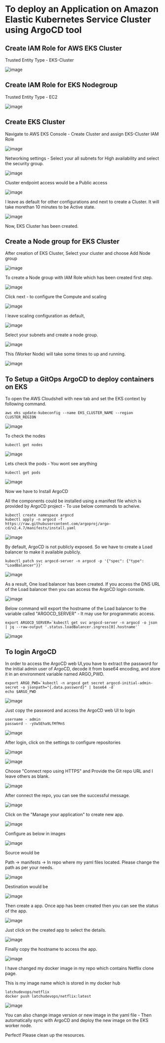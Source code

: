 # To deploy an Application on Amazon Elastic Kubernetes Service Cluster using ArgoCD tool

## Create IAM Role for AWS EKS Cluster

Trusted Entity Type - EKS-Cluster

![image](https://github.com/kohlidevops/argocd-with-aws-eks/assets/100069489/3cbf3bfa-b80c-4e98-8712-57a60b1bf46f)

## Create IAM Role for EKS Nodegroup

Trusted Entity Type - EC2

![image](https://github.com/kohlidevops/argocd-with-aws-eks/assets/100069489/dbe5c164-81fa-4407-8545-0fa42b066054)

## Create EKS Cluster

Navigate to AWS EKS Console - Create Cluster and assign EKS-Cluster IAM Role

![image](https://github.com/kohlidevops/argocd-with-aws-eks/assets/100069489/610aa971-2e46-4d65-826e-263f522baf69)

Networking settings - Select your all subnets for High availability and select the security group.

![image](https://github.com/kohlidevops/argocd-with-aws-eks/assets/100069489/c7b0003d-03a6-4abe-855a-5b3380749aae)

Cluster endpoint access would be a Public access

![image](https://github.com/kohlidevops/argocd-with-aws-eks/assets/100069489/1b4dee57-33dc-4d1a-808c-428c8e1d5d5d)

I leave as default for other configurations and next to create a Cluster. It will take morethan 10 minutes to be Active state.

![image](https://github.com/kohlidevops/argocd-with-aws-eks/assets/100069489/7f1565c4-c00d-4e5a-af01-1e49f0f1b0ef)

Now, EKS Cluster has been created.

## Create a Node group for EKS Cluster

After creation of EKS Cluster, Select your cluster and choose Add Node group

![image](https://github.com/kohlidevops/argocd-with-aws-eks/assets/100069489/ef24d51b-b319-4463-a488-e2fca669b179)

To create a Node group with IAM Role which has been created first step.

![image](https://github.com/kohlidevops/argocd-with-aws-eks/assets/100069489/df38f071-f448-4591-ba70-643d20d9765d)

Click next - to configure the Compute and scaling

![image](https://github.com/kohlidevops/argocd-with-aws-eks/assets/100069489/4b0867ef-d524-4f66-bdee-c2df7ddd2ad1)

I leave scaling configuration as default,

![image](https://github.com/kohlidevops/argocd-with-aws-eks/assets/100069489/6cb83ddc-53b1-428b-8814-bf5e05e9ac27)

Select your subnets and create a node group.

![image](https://github.com/kohlidevops/argocd-with-aws-eks/assets/100069489/0926e20b-2d70-492f-a954-624351df6176)

This (Worker Node) will take some times to up and running.

![image](https://github.com/kohlidevops/argocd-with-aws-eks/assets/100069489/6ff1b81e-aaea-4192-875e-bd5494caaf09)

## To Setup a GitOps ArgoCD to deploy containers on EKS

To open the AWS Cloudshell with new tab and set the EKS context by following command.

    aws eks update-kubeconfig --name EKS_CLUSTER_NAME --region CLUSTER_REGION

![image](https://github.com/kohlidevops/argocd-with-aws-eks/assets/100069489/37e439fc-38b6-43e9-9b98-db32b27190d3)

To check the nodes

    kubectl get nodes

![image](https://github.com/kohlidevops/argocd-with-aws-eks/assets/100069489/5c9f5b98-38b8-47c9-9452-4ca8f99ee721)

Lets check the pods - You wont see anything

    kubectl get pods

![image](https://github.com/kohlidevops/argocd-with-aws-eks/assets/100069489/ebb678ea-46a5-4631-8970-893bb1bdba8a)

Now we have to Install ArgoCD

All the components could be installed using a manifest file which is provided by ArgoCD project - To use below commands to acheive.

    kubectl create namespace argocd
    kubectl apply -n argocd -f https://raw.githubusercontent.com/argoproj/argo-cd/v2.4.7/manifests/install.yaml

![image](https://github.com/kohlidevops/argocd-with-aws-eks/assets/100069489/717858a4-1120-4b97-b327-78ff5e2a2c81)

By default, ArgoCD is not publicly exposed. So we have to create a Load balancer to make it available publicly.

    kubectl patch svc argocd-server -n argocd -p '{"spec": {"type": "LoadBalancer"}}'

![image](https://github.com/kohlidevops/argocd-with-aws-eks/assets/100069489/2f22735f-9f39-42c7-9a37-23d937650025)

As a result, One load balancer has been created. If you access the DNS URL of the Load balancer then you can access the ArgoCD login console.

![image](https://github.com/kohlidevops/argocd-with-aws-eks/assets/100069489/a6edbe05-d54d-42a7-8311-a51e839ca61c)

Below command will export the hostname of the Load balancer to the variable called "ARGOCD_SERVER" - It may use for programmatic access.

    export ARGOCD_SERVER=`kubectl get svc argocd-server -n argocd -o json | jq --raw-output '.status.loadBalancer.ingress[0].hostname'`

![image](https://github.com/kohlidevops/argocd-with-aws-eks/assets/100069489/966e72de-a404-4d0a-8e79-999a36379fb3)

## To login ArgoCD

In order to access the ArgoCD web UI,you have to extract the password for the initial admin user of ArgoCD, decode it from base64 encoding, and store it in an environment variable named ARGO_PWD.

    export ARGO_PWD=`kubectl -n argocd get secret argocd-initial-admin-secret -o jsonpath="{.data.password}" | base64 -d`
    echo $ARGO_PWD

![image](https://github.com/kohlidevops/argocd-with-aws-eks/assets/100069489/3dae25c9-4bd7-4bce-9ed4-62f103a3b4f1)

Just copy the password and access the ArgoCD web UI to login

    username - admin
    password - -yVw5Eha9LfMfMnS

![image](https://github.com/kohlidevops/argocd-with-aws-eks/assets/100069489/9720ae9d-33c4-4ffe-b8ef-abad6070e9b3)

After login, click on the settings to configure repositories

![image](https://github.com/kohlidevops/argocd-with-aws-eks/assets/100069489/74f62dfe-5183-40f1-8557-bfbc193fffd7)

![image](https://github.com/kohlidevops/argocd-with-aws-eks/assets/100069489/0ec5163a-0216-436d-8e54-29baf0ae2663)

Choose "Connect repo using HTTPS" and Provide the Git repo URL and I leave others as blank.

![image](https://github.com/kohlidevops/argocd-with-aws-eks/assets/100069489/9a1392f4-a2ed-46dd-9a8a-48a6893eae00)

After connect the repo, you can see the successful message.

![image](https://github.com/kohlidevops/argocd-with-aws-eks/assets/100069489/ff7d22d4-193d-47c0-812d-41e07b44307f)

Click on the "Manage your application" to create new app.

![image](https://github.com/kohlidevops/argocd-with-aws-eks/assets/100069489/0aa1776b-9f8a-43c3-a30c-2fce4b224e99)

Configure as below in images

![image](https://github.com/kohlidevops/argocd-with-aws-eks/assets/100069489/14e568c8-5de1-4e06-88e6-95eb0c168581)

Source would be 

Path -> manifests -> In repo where my yaml files located. Please change the path as per your needs.

![image](https://github.com/kohlidevops/argocd-with-aws-eks/assets/100069489/42e9f8c2-0ef3-4f62-a149-32a535164866)

Destination would be

![image](https://github.com/kohlidevops/argocd-with-aws-eks/assets/100069489/1bb0fed8-45d4-43a7-9f19-0f11ebe3c2e3)

Then create a app. Once app has been created then you can see the status of the app.

![image](https://github.com/kohlidevops/argocd-with-aws-eks/assets/100069489/dd414424-9bba-4a98-84ea-d57cd7462b94)

Just click on the created app to select the details.

![image](https://github.com/kohlidevops/argocd-with-aws-eks/assets/100069489/9f4b2f84-0fb9-4633-8640-6800a20cb3e2)

Finally copy the hostname to access the app.

![image](https://github.com/kohlidevops/argocd-with-aws-eks/assets/100069489/20205b81-ac0d-41a0-a056-00c3fa62a57c)

I have changed my docker image in my repo which contains Netflix clone page.

This is my image name which is stored in my docker hub

    latchudevops/netflix
    docker push latchudevops/netflix:latest

![image](https://github.com/kohlidevops/argocd-with-aws-eks/assets/100069489/0a0e7a5d-4ea6-44a0-90da-b06c816d29c7)

You can also change image version or new image in the yaml file - Then automatically sync with ArgoCD and deploy the new image on the EKS worker node.

Perfect! Please clean up the resources.
